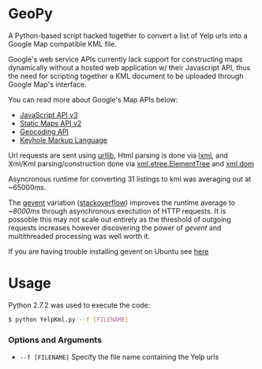 # GeoPy

A Python-based script hacked together to convert a list of Yelp urls into a Google Map compatible KML file.

Google's web service APIs currently lack support for constructing maps dynamically without a hosted web application w/ their Javascript API, thus the need for scripting together a KML document to be uploaded through Google Map's interface.

You can read more about Google's Map APIs below:
  * [JavaScript API v3](https://developers.google.com/maps/documentation/javascript/tutorial)
  * [Static Maps API v2](https://developers.google.com/maps/documentation/staticmaps/)
  * [Geocoding API](https://developers.google.com/maps/documentation/geocoding/)
  * [Keyhole Markup Language](https://developers.google.com/kml/documentation/kmlelementsinmaps)

Url requests are sent using [urllib](http://docs.python.org/2/library/urllib.html), Html parsing is done via [lxml](http://lxml.de/), and Xml/Kml parsing/construction done via [xml.etree.ElementTree](http://docs.python.org/2/library/xml.etree.elementtree.html) and [xml.dom](http://docs.python.org/2/library/xml.dom.minidom.html)

Asyncronous runtime for converting 31 listings to kml was averaging out at ~65000ms.

The [gevent](http://sdiehl.github.io/gevent-tutorial/) variation ([stackoverflow](http://stackoverflow.com/questions/14616883/multithreading-asynchronous-i-o)) improves the runtime average to *~8000ms* through asynchronous exectution of HTTP requests. It is possoble this may not scale out entirely as the threshold of outgoing requests increases however discovering the power of *gevent* and multithreaded processing was well worth it.

If you are having trouble installing gevent on Ubuntu see [here](http://stackoverflow.com/questions/6431096/gevent-does-not-install-properly-on-ubuntu)

# Usage

Python 2.7.2 was used to execute the code:

```bash
$ python YelpKml.py --f [FILENAME]
```

### Options and Arguments

  * `--f [FILENAME]`
    Specify the file name containing the Yelp urls
